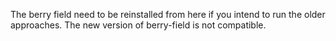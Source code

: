 The berry field need to be reinstalled from here if you intend to run the older
approaches. The new version of berry-field is not compatible.